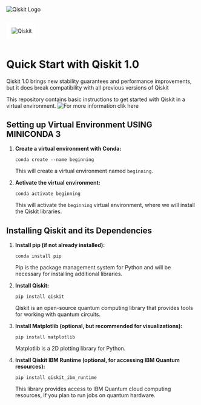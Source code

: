 ![Qiskit Logo](https://avatars.githubusercontent.com/u/30696987?s=200&v=4)

<p align="center" style="background-color: white; padding: 10px; display: inline-block;">&nbsp;<img align="center" src="https://avatars.githubusercontent.com/u/30696987?s=200&v=4" alt="Qiskit" /></p>

# Quick Start with Qiskit 1.0

Qiskit 1.0 brings new stability guarantees and performance improvements, but it does break compatibility with all previous versions of Qiskit

This repository contains basic instructions to get started with Qiskit in a virtual environment.
![For more information clik here](https://docs.quantum.ibm.com/start/install)

## Setting up Virtual Environment USING MINICONDA 3

1. **Create a virtual environment with Conda:**

    ```shell
    conda create --name beginning
    ```

    This will create a virtual environment named `beginning`.

2. **Activate the virtual environment:**

    ```shell
    conda activate beginning
    ```

    This will activate the `beginning` virtual environment, where we will install the Qiskit libraries.

## Installing Qiskit and its Dependencies

1. **Install pip (if not already installed):**

    ```shell
    conda install pip
    ```

    Pip is the package management system for Python and will be necessary for installing additional libraries.

2. **Install Qiskit:**

    ```shell
    pip install qiskit
    ```

    Qiskit is an open-source quantum computing library that provides tools for working with quantum circuits.

3. **Install Matplotlib (optional, but recommended for visualizations):**

    ```shell
    pip install matplotlib
    ```

    Matplotlib is a 2D plotting library for Python.

4. **Install Qiskit IBM Runtime (optional, for accessing IBM Quantum resources):**

    ```shell
    pip install qiskit_ibm_runtime
    ```

    This library provides access to IBM Quantum cloud computing resources, If you plan to run jobs on quantum hardware.

